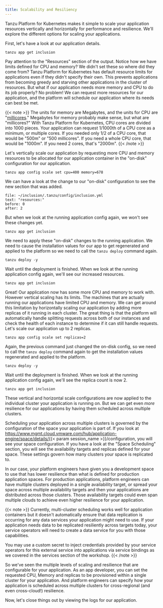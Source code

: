 ```yaml
---
title: Scalability and Resiliency
---
```

Tanzu Platform for Kubernetes makes it simple to scale your application resources vertically and horizontally for performance and resilience. We'll explore the different options for scaling your applications.

First, let's have a look at our application details.
```execute
tanzu app get inclusion
```

Pay attention to the "Resources" section of the output. Notice how we have limits defined for CPU and memory?  We didn't set these so where did they come from? Tanzu Platform for Kubernetes has default resource limits for applications even if they didn't specify their own. This prevents applications from becoming greedy and starving other applications in the cluster of resources. But what if our application needs more memory and CPU to do its job properly? No problem! We can request more resources for our application, and the platform will schedule our application where its needs can best be met.

{{< note >}}
The units for memory are Megabytes, and the units for CPU are "[millicores](https://kubernetes.io/docs/concepts/configuration/manage-resources-containers/#meaning-of-cpu)."  Megabytes for memory probably make sense, but what are "millicores?"  With Tanzu Platform for Kubernetes, CPU cores are divided into 1000 pieces.  Your application can request 1/1000th of a CPU core as a minimum, or multiple cores.  If you needed only 1/2 of a CPU core, that would be "500m" or "500 millicores".  If you need a whole CPU core, that would be "1000m".  If you need 2 cores, that's "2000m".
{{< /note >}}


Let's vertically scale our application by requesting more CPU and memory resources to be allocated for our application container in the "on-disk" configuration for our application.
```execute
tanzu app config scale set cpu=400 memory=678
```

We can have a look at the change to our "on-disk" configuration to see the new section that was added.
```editor:select-matching-text
file: ~/inclusion/.tanzu/config/inclusion.yml
text: "resources:"
before: 0
after: 2
```

But when we look at the running application config again, we won't see these changes yet.
```execute
tanzu app get inclusion
```

We need to apply these "on-disk" changes to the running application.  We need to cause the installation values for our app to get regenerated and applied to the platform so we need to call the `tanzu deploy` command again.
```execute
tanzu deploy -y
```

Wait until the deployment is finished. When we look at the running application config again, we'll see our increased resources.
```execute
tanzu app get inclusion
```

Great! Our application now has some more CPU and memory to work with. However vertical scaling has its limits.  The machines that are actually running our applications have limited CPU and memory.  We can get around this limitation by horizontally scaling our application by adding more replicas of it running in each cluster. The great thing is that the platform will automatically handle splitting requests across both of our instances and check the health of each instance to determine if it can still handle requests.  Let's scale our application up to 2 replicas.
```execute
tanzu app config scale set replicas=2
```

Again, the previous command just changed the on-disk config, so we need to call the `tanzu deploy` command again to get the installation values regenerated and applied to the platform.
```execute
tanzu deploy -y
```

Wait until the deployment is finished.  When we look at the running application config again, we'll see the replica count is now 2.
```execute
tanzu app get inclusion
```

These vertical and horizontal scale configurations are now applied to the individual cluster your application is running on.  But we can get even _more_ resilience for our applications by having them scheduled across multiple clusters.  

Scheduling your application across multiple clusters is governed by the configuration of the space your application is part of.  If you look at https://www.mgmt.cloud.vmware.com/hub/application-engine/space/details/{{< param  session_name >}}/configuration, you will see your space configuration.  If you have a look at the "Space Scheduling" section, you will see the availability targets and replicas defined for your space.  These settings govern how many clusters your space is replicated to.

In our case, your platform engineers have given you a development space to use that has lower resilience than what is defined for production application spaces.  For production applications, platform engineers can have multiple clusters deployed in a single availability target, or spread your space across multiple availability targets and then your applications are distributed across those clusters.  Those availability targets could even span multiple clouds to achieve even higher resilience for your application.

{{< note >}}
Currently, multi-cluster scheduling works well for application containers but it doesn't automatically ensure that data replication is occurring for any data services your application might need to use.  If your application needs data to be replicated resiliently across targets today, your service operators will need to create a data service for you with those capabilities.

You may use a custom secret to inject credentials provided by your service operators for this external service into applications via service bindings as we covered in the services section of the workshop.
{{< /note >}}

So we've seen the multiple levels of scaling and resilience that are configurable for your application.  As an app developer, you can set the requested CPU, Memory and replicas to be provisioned within a single cluster for your application.  And platform engineers can specify how your application is scheduled across multiple clusters for cross-regional (and even cross-cloud!) resilience.

Now, let's close things out by viewing the logs for our application.